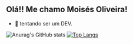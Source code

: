 ## Olá!! Me chamo Moisés Oliveira!

- 🌱 tentando ser um DEV.

![Anurag's GitHub stats](https://github-readme-stats.vercel.app/api?username=MoisesOliveira1&show_icons=true&theme=dracula)
[![Top Langs](https://github-readme-stats.vercel.app/api/top-langs/?username=MoisesOliveira1&layout=compact&theme=dracula)](https://github.com//github-readme-stats)

